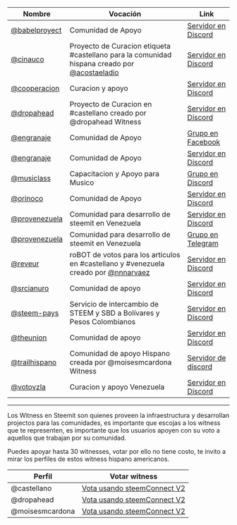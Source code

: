 Nombre | Vocación | Link  
-|-|-  
[@babelproyect](https://steemit.com/@babelproyect) | Comunidad de Apoyo | [Servidor en Discord](https://discord.gg/wcgVS5)  
[@cinauco](https://steemit.com/@cinauco) | Proyecto de Curacion etiqueta #castellano para la comunidad hispana creado por [@acostaeladio](https://steemit.com/@acostaeladio) | [Servidor en Discord](https://discord.gg/pnWWTdj)   
[@cooperacion](https://steemit.com/@cooperacion)  | Curacion y apoyo | [Servidor en Discord](https://discord.gg/WcDhMjd)  
[@dropahead](https://steemit.com/@dropahead)  | Proyecto de Curacion en #castellano creado por @dropahead Witness  |[Servidor en Discord](https://discord.gg/https://discord.gg/kgrZDR8)  
[@engranaje](https://steemit.com/@engranaje) |  Comunidad de Apoyo |[Grupo en Facebook](https://www.facebook.com/groups/174466129786236/)  
[@engranaje](https://steemit.com/@engranaje) |  Comunidad de Apoyo |[Servidor en Discord](https://discord.gg/pzWBrJV) 
[@musiclass](https://steemit.com/@musiclass) |  Capacitacion y Apoyo para Musico |[Grupo en Discord](https://discord.gg/BHJzTmv)  
[@orinoco](https://steemit.com/@orinoco) |  Comunidad de Apoyo |[Servidor en Discord](https://discord.gg/g9XerHn) 
[@provenezuela](https://steemit.com/@provenezuela) | Comunidad para desarrollo de steemit en Venezuela |[Servidor en Discord](https://discord.gg/wPqmxX6)  
[@provenezuela](https://steemit.com/@provenezuela) | Comunidad para desarrollo de steemit en Venezuela |[Grupo en Telegram](https://t.me/joinchat/FZwk8076QJGh_AEO5rBp-w)
[@reveur](https://steemit.com/@reveur) | roBOT de votos para los articulos en #castellano y #venezuela  creado por [@nnnarvaez](https://steemit.com/@nnnarvaez)| [Servidor en Discord](https://discord.gg/4NjkaVs)  
[@srcianuro](https://steemit.com/@srcianuro) | Comunidad de apoyo | [Servidor en Discord](https://discord.gg/BpSb89A)  
[@steem-pays](https://steemit.com/@steem-pays) | Servicio de intercambio de STEEM y SBD a Bolívares y Pesos Colombianos | [Servidor en Discord](https://discord.gg/YQGHe2d)  
[@theunion](https://steemit.com/@theunion) | Comunidad de apoyo | [Servidor en Discord](https://discord.gg/bmuM6f)
[@trailhispano](https://steemit.com/@trailhispano) | Comunidad de apoyo Hispano creada por @moisesmcardona Witness| [Servidor de discord](https://discord.gg/XqgGQH3)  
[@votovzla](https://steemit.com/@votovzla) |  Curacion y apoyo Venezuela |[Servidor en Discord](https://discord.gg/jv2TeAP)  

***  
Los Witness en Steemit son quienes proveen la infraestructura y desarrollan projectos para las comunidades, es importante que escojas a los witness que te representen, es importante que los usuarios apoyen con su voto a aquellos que trabajan por su comunidad.    
            
Puedes apoyar hasta 30 witnesses, votar por ello no tiene costo, te invito a mirar los perfiles de estos witness hispano americanos.  
            
Perfil | Votar witness  
-|-  
@castellano | [Vota usando steemConnect V2](https://v2.steemconnect.com/sign/account-witness-vote?witness=castellano&approve=1)  
@dropahead | [Vota usando steemConnect V2](https://v2.steemconnect.com/sign/account-witness-vote?witness=dropahead&approve=1)  
@moisesmcardona | [Vota usando steemConnect V2](https://v2.steemconnect.com/sign/account-witness-vote?witness=moisesmcardona&approve=1)  
